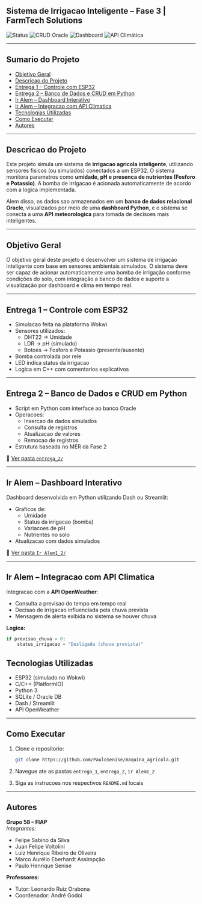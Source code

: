 ## Sistema de Irrigacao Inteligente – Fase 3 | FarmTech Solutions

![Status](https://img.shields.io/badge/status-concluído-brightgreen)
![CRUD Oracle](https://img.shields.io/badge/CRUD-implementado-blue)
![Dashboard](https://img.shields.io/badge/dashboard-ativo-orange)
![API Climática](https://img.shields.io/badge/API%20Climática-integrada-lightgrey)

---

## Sumario do Projeto

- [Objetivo Geral](#objetivo-geral)
- [Descricao do Projeto](#descricao-do-projeto)
- [Entrega 1 – Controle com ESP32](#entrega-1--controle-com-esp32)
- [Entrega 2 – Banco de Dados e CRUD em Python](#entrega-2--banco-de-dados-e-crud-em-python)
- [Ir Alem – Dashboard Interativo](#ir-alem--dashboard-interativo)
- [Ir Alem – Integracao com API Climatica](#ir-alem--integracao-com-api-climatica)
- [Tecnologias Utilizadas](#tecnologias-utilizadas)
- [Como Executar](#como-executar)
- [Autores](#autores)

---

## Descricao do Projeto

Este projeto simula um sistema de **irrigacao agricola inteligente**, utilizando sensores fisicos (ou simulados) conectados a um ESP32. O sistema monitora parametros como **umidade, pH e presenca de nutrientes (Fosforo e Potassio)**. A bomba de irrigacao é acionada automaticamente de acordo com a logica implementada.

Alem disso, os dados sao armazenados em um **banco de dados relacional Oracle**, visualizados por meio de uma **dashboard Python**, e o sistema se conecta a uma **API meteorologica** para tomada de decisoes mais inteligentes.

---

## Objetivo Geral

O objetivo geral deste projeto é desenvolver um sistema de irrigação inteligente com base em sensores ambientais simulados. O sistema deve ser capaz de acionar automaticamente uma bomba de irrigação conforme condições do solo, com integração a banco de dados e suporte a visualização por dashboard e clima em tempo real.

---

## Entrega 1 – Controle com ESP32

- Simulacao feita na plataforma Wokwi
- Sensores utilizados:
  - DHT22 → Umidade
  - LDR → pH (simulado)
  - Botoes → Fosforo e Potassio (presente/ausente)
- Bomba controlada por rele
- LED indica status da irrigacao
- Logica em C++ com comentarios explicativos

---

## Entrega 2 – Banco de Dados e CRUD em Python

- Script em Python com interface ao banco Oracle
- Operacoes:
  - Insercao de dados simulados
  - Consulta de registros
  - Atualizacao de valores
  - Remocao de registros
- Estrutura baseada no MER da Fase 2

📂 [Ver pasta `entrega_2/`](./entrega_2/)

---

## Ir Alem – Dashboard Interativo

Dashboard desenvolvida em Python utilizando Dash ou Streamlit:

- Graficos de:
  - Umidade
  - Status da irrigacao (bomba)
  - Variacoes de pH
  - Nutrientes no solo
- Atualizacao com dados simulados

📂 [Ver pasta `Ir Alem1_2/`](./Ir%20Alem1_2/)

---

## Ir Alem – Integracao com API Climatica

Integracao com a **API OpenWeather**:

- Consulta a previsao do tempo em tempo real
- Decisao de irrigacao influenciada pela chuva prevista
- Mensagem de alerta exibida no sistema se houver chuva

**Logica:**
```python
if previsao_chuva > 0:
    status_irrigacao = "Desligada (chuva prevista)"
```

## Tecnologias Utilizadas

- ESP32 (simulado no Wokwi)
- C/C++ (PlatformIO)
- Python 3
- SQLite / Oracle DB
- Dash / Streamlit
- API OpenWeather

---

## Como Executar

1. Clone o repositorio:
   ```bash
   git clone https://github.com/PauloSenise/maquina_agricola.git
   ```

2. Navegue ate as pastas `entrega_1`, `entrega_2`, `Ir Alem1_2`

3. Siga as instrucoes nos respectivos `README.md` locais

---

## Autores
**Grupo 58 – FIAP**  
*Integrantes:*
- Felipe Sabino da Silva  
- Juan Felipe Voltolini  
- Luiz Henrique Ribeiro de Oliveira  
- Marco Aurélio Eberhardt Assimpção  
- Paulo Henrique Senise 

**Professores:**  
- Tutor: Leonardo Ruiz Orabona  
- Coordenador: André Godoi

